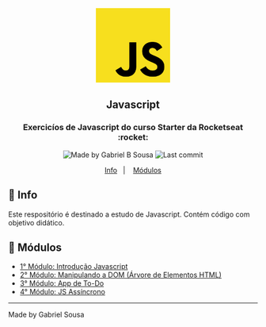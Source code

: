 <div align="center">
   <img src="../../.github/images/js.png" width="150px">   
</div>

<h2 align="center">
  Javascript
</h2>

<h3 align="center">
  Exercicíos de Javascript do curso Starter da Rocketseat  :rocket:
</h3>

<p align="center" >    
  <img alt="Made by Gabriel B Sousa" src="https://img.shields.io/static/v1?label=made%20by&message=Gabriel%20Sousa&color=202024&style=flat-square">  

  <img alt="Last commit" src="https://img.shields.io/github/last-commit/gabrielbudke/starter?color=202024&style=flat-square">
</p>

<p align="center">
  <a href="#pushpin-info">Info</a>&nbsp;&nbsp;&nbsp;|&nbsp;&nbsp;&nbsp;
  <a href="#open_file_folder-modulos">Módulos</a>  
</p>


## :pushpin: Info

Este respositório é destinado a estudo de Javascript. Contém código com objetivo didático.

## :open_file_folder: Módulos

- [1° Módulo: Introdução Javascript](https://github.com/gabrielbudke/starter/tree/master/src/javascript/modulo-01)
- [2° Módulo: Manipulando a DOM (Árvore de Elementos HTML)](https://github.com/gabrielbudke/starter/tree/master/src/javascript/modulo-02)
- [3° Módulo: App de To-Do](https://github.com/gabrielbudke/starter/tree/master/src/javascript/modulo-03)
- [4° Módulo: JS Assíncrono](https://github.com/gabrielbudke/starter/tree/master/src/javascript/modulo-03)

---
Made by Gabriel Sousa



